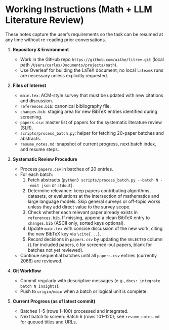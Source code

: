 # Working Instructions (Math + LLM Literature Review)

These notes capture the user’s requirements so the task can be resumed at any time without re-reading prior conversations.

1. **Repository & Environment**
   - Work in the GitHub repo `https://github.com/ai4he/litrev.git` (local path `/Users/carlos/Documents/projects/math`).
   - Use Overleaf for building the LaTeX document; no local `latexmk` runs are necessary unless explicitly requested.

2. **Files of Interest**
   - `main.tex`: ACM-style survey that must be updated with new citations and discussion.
   - `references.bib`: canonical bibliography file.
   - `changes.bib`: staging area for new BibTeX entries identified during screening.
   - `papers.csv`: master list of papers for the systematic literature review (SLR).
   - `scripts/process_batch.py`: helper for fetching 20-paper batches and abstracts.
   - `resume_notes.md`: snapshot of current progress, next batch index, and resume steps.

3. **Systematic Review Procedure**
   - Process `papers.csv` in batches of 20 entries.
   - For each batch:
     1. Fetch abstracts (`python3 scripts/process_batch.py --batch N --emit json` or `stdout`).
     2. Determine relevance: keep papers contributing algorithms, datasets, or evaluations at the intersection of mathematics and large language models. Skip general surveys or off-topic works unless they add direct value to the survey scope.
     3. Check whether each relevant paper already exists in `references.bib`. If missing, append a clean BibTeX entry to `changes.bib` (ASCII only, sorted keys optional).
     4. Update `main.tex` with concise discussion of the new work, citing the new BibTeX key via `\cite{...}`.
     5. Record decisions in `papers.csv` by updating the `SELECTED` column (`1` for included papers, `0` for screened-out papers, blank for batches not yet reviewed).
   - Continue sequential batches until all `papers.csv` entries (currently 2068) are reviewed.

4. **Git Workflow**
   - Commit regularly with descriptive messages (e.g., `docs: integrate batch N insights`).
   - Push to `origin/main` when a batch or logical unit is complete.

5. **Current Progress (as of latest commit)**
   - Batches 1–5 (rows 1–100) processed and integrated.
   - Next batch to screen: Batch 6 (rows 101–120); see `resume_notes.md` for queued titles and URLs.

